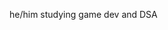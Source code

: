 he/him
studying game dev and DSA

<!---
roshisandwich/roshisandwich is a ✨ special ✨ repository because its `README.md` (this file) appears on your GitHub profile.
You can click the Preview link to take a look at your changes.
--->
